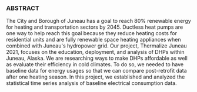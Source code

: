 ### ABSTRACT
The City and Borough of Juneau has a goal to reach 80% renewable energy for heating and transportation sectors by 2045. Ductless heat pumps are one way to help reach this goal because they reduce heating costs for residential units and are fully renewable space heating appliances when combined with Juneau's hydropower grid. Our project, Thermalize Juneau 2021, focuses on the education, deployment, and analysis of DHPs within Juneau, Alaska. We are researching ways to make DHPs affordable as well as evaluate their efficiency in cold climates. To do so, we needed to have baseline data for energy usages so that we can compare post-retrofit data after one heating season. In this project, we established and analyzed the statistical time series analysis of baseline electrical consumption data.
